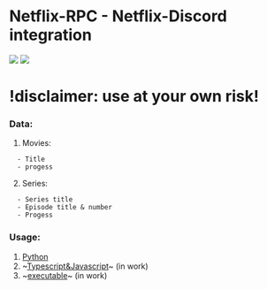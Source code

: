 # Netflix-RPC - Netflix-Discord integration

<img src="https://raw.githubusercontent.com/xNaCly/netflix-rpc/master/assets/asset1.png">
<img src="https://raw.githubusercontent.com/xNaCly/netflix-rpc/master/assets/asset2.png">

# !disclaimer: use at your own risk!

### Data:
1. Movies:
```
  - Title
  - progess
```
2. Series:
```
  - Series title
  - Episode title & number
  - Progess
```

### Usage:

1. [Python](https://github.com/xNaCly/netflix-rpc/tree/master/python)
2. ~[Typescript&Javascript]()~ (in work)
3. ~[executable]()~ (in work)

